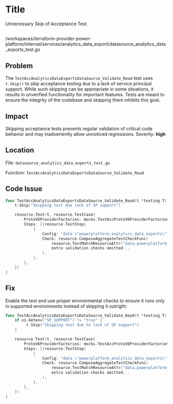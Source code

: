 # Title

Unnecessary Skip of Acceptance Test

##

/workspaces/terraform-provider-power-platform/internal/services/analytics_data_export/datasource_analytics_data_exports_test.go

## Problem

The `TestAccAnalyticsDataExportsDataSource_Validate_Read` test uses `t.Skip()` to skip acceptance testing due to a lack of service principal support. While such skipping can be appropriate in some situations, it results in unverified functionality for important features. Tests are meant to ensure the integrity of the codebase and skipping them inhibits this goal.

## Impact

Skipping acceptance tests prevents regular validation of critical code behavior and may inadvertently allow unnoticed regressions. Severity: **high**

## Location

File: `datasource_analytics_data_exports_test.go` 

Function: `TestAccAnalyticsDataExportsDataSource_Validate_Read`

## Code Issue

```go
func TestAccAnalyticsDataExportsDataSource_Validate_Read(t *testing.T) {
	t.Skip("Skipping test due lack of SP support")

	resource.Test(t, resource.TestCase{
		ProtoV6ProviderFactories: mocks.TestAccProtoV6ProviderFactories,
		Steps: []resource.TestStep{
			{
				Config: "data \"powerplatform_analytics_data_exports\" \"test\" {}",
				Check: resource.ComposeAggregateTestCheckFunc(
					resource.TestMatchResourceAttr("data.powerplatform_analytics_data_exports.test", "exports.0.id", regexp.MustCompile(helpers.GuidRegex)),
					extra validation checks omitted...
				),
			},
		},
	})
}
```

## Fix

Enable the test and use proper environmental checks to ensure it runs only in supported environments instead of skipping it outright:

```go
func TestAccAnalyticsDataExportsDataSource_Validate_Read(t *testing.T) {
	if os.Getenv("SP_SUPPORT") != "true" {
		 t.Skip("Skipping test due to lack of SP support")
	}

	resource.Test(t, resource.TestCase{
		ProtoV6ProviderFactories: mocks.TestAccProtoV6ProviderFactories,
		Steps: []resource.TestStep{
			{
				Config: "data \"powerplatform_analytics_data_exports\" \"test\" {}",
				Check: resource.ComposeAggregateTestCheckFunc(
					resource.TestMatchResourceAttr("data.powerplatform_analytics_data_exports.test", "exports.0.id", regexp.MustCompile(helpers.GuidRegex)),
					extra validation checks omitted...
				),
			},
		},
	})
}
```
